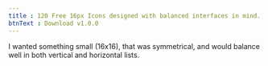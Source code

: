 ```yaml
---
title : 120 Free 16px Icons designed with balanced interfaces in mind.
btnText : Download v1.0.0
---
```


I wanted something small (16x16), that was symmetrical, and would balance well in both vertical and horizontal lists.
